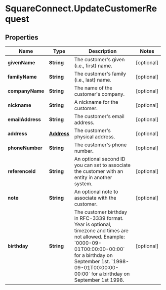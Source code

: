 # SquareConnect.UpdateCustomerRequest

## Properties
Name | Type | Description | Notes
------------ | ------------- | ------------- | -------------
**givenName** | **String** | The customer&#39;s given (i.e., first) name. | [optional] 
**familyName** | **String** | The customer&#39;s family (i.e., last) name. | [optional] 
**companyName** | **String** | The name of the customer&#39;s company. | [optional] 
**nickname** | **String** | A nickname for the customer. | [optional] 
**emailAddress** | **String** | The customer&#39;s email address. | [optional] 
**address** | [**Address**](Address.md) | The customer&#39;s physical address. | [optional] 
**phoneNumber** | **String** | The customer&#39;s phone number. | [optional] 
**referenceId** | **String** | An optional second ID you can set to associate the customer with an entity in another system. | [optional] 
**note** | **String** | An optional note to associate with the customer. | [optional] 
**birthday** | **String** | The customer birthday in RFC-3339 format. Year is optional, timezone and times are not allowed. Example: &#x60;0000-09-01T00:00:00-00:00&#x60; for a birthday on September 1st. &#x60;1998-09-01T00:00:00-00:00&#x60; for a birthday on September 1st 1998. | [optional] 


